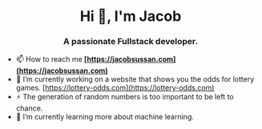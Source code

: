 <h1 align="center">Hi 👋, I'm Jacob</h1>
<h3 align="center">A passionate Fullstack developer.</h3>

- 📫 How to reach me **[https://jacobsussan.com](https://jacobsussan.com)**
- 🔭 I’m currently working on a website that shows you the odds for lottery games. [https://lottery-odds.com](https://lottery-odds.com)
- ⚡ The generation of random numbers is too important to be left to chance.
- 🌱 I’m currently learning more about machine learning. 

<!--
**JacobSussan/JacobSussan** is a ✨ _special_ ✨ repository because its `README.md` (this file) appears on your GitHub profile.

Here are some ideas to get you started:

- 🔭 I’m currently working on ...
- 🌱 I’m currently learning ...
- 👯 I’m looking to collaborate on ...
- 🤔 I’m looking for help with ...
- 💬 Ask me about ...
- 📫 How to reach me: ...
- 😄 Pronouns: ...
- ⚡ Fun fact: ...
-->
